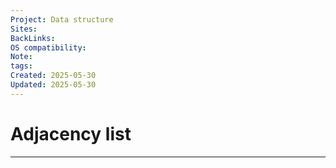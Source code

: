 ```yaml
---
Project: Data structure
Sites: 
BackLinks: 
OS compatibility: 
Note: 
tags: 
Created: 2025-05-30
Updated: 2025-05-30
---
```

# Adjacency list
---
